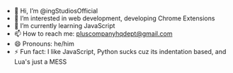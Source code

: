 - 👋 Hi, I’m @ingStudiosOfficial
- 👀 I’m interested in web development, developing Chrome Extensions
- 🌱 I’m currently learning JavaScript
- 📫 How to reach me: pluscompanyhqdept@gmail.com
- 😄 Pronouns: he/him
- ⚡ Fun fact: I like JavaScript, Python sucks cuz its indentation based, and Lua's just a MESS
